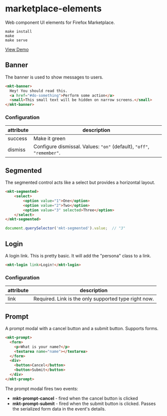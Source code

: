 marketplace-elements
====================

Web component UI elements for Firefox Marketplace.

    make install
    make
    make serve

[View Demo](http://mozilla.github.io/marketplace-elements/)

Banner
------

The banner is used to show messages to users.

```html
<mkt-banner>
  Hey! You should read this.
  <a href="#do-something">Perform some action</a>
  <small>This small text will be hidden on narrow screens.</small>
</mkt-banner>
```

### Configuration


| attribute | description |
|-----------|-------------|
| success   | Make it green |
| dismiss   | Configure dismissal. Values: `"on"` (default), `"off"`, `"remember"`. |

Segmented
---------

The segmented control acts like a select but provides a horizontal layout.

```html
<mkt-segmented>
    <select>
        <option value="1">One</option>
        <option value="2">Two</option>
        <option value="3" selected>Three</option>
    </select>
</mkt-segmented>
```

```js
document.querySelector('mkt-segmented').value;  // "3"
```

Login
-----

A login link. This is pretty basic. It will add the "persona" class to a link.

```html
<mkt-login link>Login!</mkt-login>
```

### Configuration

| attribute | description |
|-----------|-------------|
| link      | Required. Link is the only supported type right now. |


Prompt
------

A prompt modal with a cancel button and a submit button. Supports forms.

```html
<mkt-prompt>
  <form>
    <p>What is your name?</p>
    <textarea name="name"></textarea>
  </form>
  <div>
    <button>Cancel</button>
    <button>Submit</button>
  </div>
</mkt-prompt>
```

The prompt modal fires two events:

- **mkt-prompt-cancel** - fired when the cancel button is clicked
- **mkt-prompt-submit** - fired when the submit button is clicked.
  Passes the serialized form data in the event's details.
